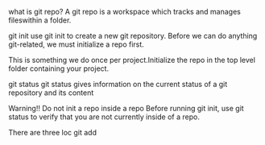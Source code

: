 what is git repo?
A git repo is a workspace which tracks and manages fileswithin a folder.

git init
use git init to create a new git repository. Before we can do anything git-related, we must initialize a repo first.

This is something we do once per project.Initialize the repo in the top level folder containing your project. 

git status
git status gives information on the current status of a git repository and its content

Warning!!
Do not init a repo inside a repo
Before running git init, use git status to verify that you are not currently inside of a repo.

There are three loc
git add 

